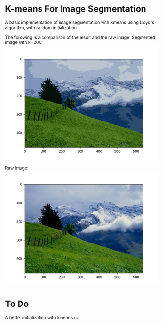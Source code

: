 
# K-means For Image Segmentation
A basic implementation of image segmentation with kmeans using Lloyd's algorithm, with random initialization

The following is a comparison of the result and the raw image:
Segmented image with k=200: <br>
<img src="img/figure_1.png" alt="result">

Raw image: <br>
<img src="img/figure_1-1.png" alt="raw">

# To Do
A better initialization with kmeans++
